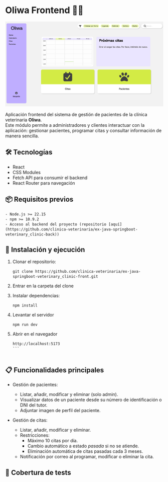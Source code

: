 # Oliwa Frontend 🐶🐱
![Home Page preview](src/assets/homepage.png)

Aplicación frontend del sistema de gestión de pacientes de la clínica veterinaria **Oliwa**.  
Este módulo permite a administradores y clientes interactuar con la aplicación: gestionar pacientes, programar citas y consultar información de manera sencilla.

## 🛠️ Tecnologías

- React
- CSS Modules
- Fetch API para consumir el backend
- React Router para navegación

## 📦 Requisitos previos

```
- Node.js >= 22.15
- npm >= 10.9.2
- Acceso al backend del proyecto (repositorio [aquí](https://github.com/clinica-veterinaria/ex-java-springboot-veterinary_clinic-back))
```

## 🚀 Instalación y ejecución

1. Clonar el repositorio:
   ```
   git clone https://github.com/clinica-veterinaria/ex-java-springboot-veterinary_clinic-front.git
    ```

2. Entrar en la carpeta del clone

3. Instalar dependencias:
    ```
    npm install
    ````

4. Levantar el servidor
    ```
    npm run dev
    ```

5. Abrir en el navegador
    ````
    http://localhost:5173
    ```


## 📋 Funcionalidades principales

- Gestión de pacientes:
  - Listar, añadir, modificar y eliminar (solo admin).
  - Visualizar datos de un paciente desde su número de identificación o DNI del tutor.
  - Adjuntar imagen de perfil del paciente.

- Gestión de citas:
  - Listar, añadir, modificar y eliminar.
  - Restricciones:
    - Máximo 10 citas por día.
    - Cambio automático a estado *pasada* si no se atiende.
    - Eliminación automática de citas pasadas cada 3 meses.
  - Notificación por correo al programar, modificar o eliminar la cita.

## 🧪 Cobertura de tests
